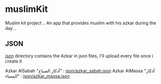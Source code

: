 # muslimKit
Muslim kit project ..
An app that provides muslim with his azkar during the day .. 

## JSON 
[json](./json) directory contains the Azkar in json files, I'll upload every file once i create it 

Azkar AlSabah "أذكار الصباح" : [json/azkar_sabah.json](json/azkar_sabah.json)
Azkar AlMassa "أذكار المساء" : [json/azkar_massa.json](json/azkar_massa.json)
